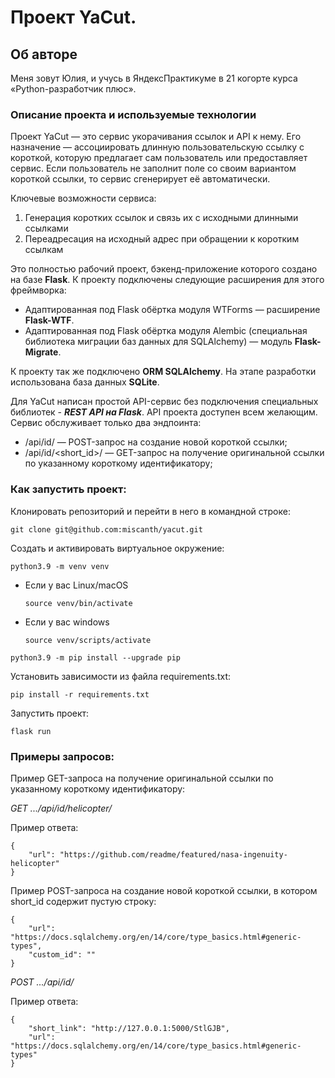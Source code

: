 # Проект YaCut.

## Об авторе

Меня зовут Юлия, и учусь в ЯндексПрактикуме в 21 когорте курса «Python-разработчик плюс».

### Описание проекта и используемые технологии

Проект YaCut — это сервис укорачивания ссылок и API к нему.
Его назначение — ассоциировать длинную пользовательскую ссылку с короткой, которую предлагает сам пользователь или предоставляет сервис.
Если пользователь не заполнит поле со своим вариантом короткой ссылки, то сервис сгенерирует её автоматически.

Ключевые возможности сервиса:

1) Генерация коротких ссылок и связь их с исходными длинными ссылками
2) Переадресация на исходный адрес при обращении к коротким ссылкам

Это полностью рабочий проект, бэкенд-приложение которого создано на базе **Flask**.
К проекту подключены следующие расширения для этого фреймворка:
* Адаптированная под Flask обёртка модуля WTForms — расширение **Flask-WTF**.
* Адаптированная под Flask обёртка модуля Alembic (специальная библиотека миграции баз данных для SQLAlchemy) — модуль **Flask-Migrate**.

К проекту так же подключено **ORM SQLAlchemy**. На этапе разработки использована база данных **SQLite**.

Для YaCut написан простой API-сервис без подключения специальных библиотек - ***REST API на Flask***.
API проекта доступен всем желающим. Сервис обслуживает только два эндпоинта:
* /api/id/ — POST-запрос на создание новой короткой ссылки;
* /api/id/<short_id>/ — GET-запрос на получение оригинальной ссылки по указанному короткому идентификатору;

### Как запустить проект:
Клонировать репозиторий и перейти в него в командной строке: 
```
git clone git@github.com:miscanth/yacut.git
```
Cоздать и активировать виртуальное окружение: 
```
python3.9 -m venv venv 
```
* Если у вас Linux/macOS 

    ```
    source venv/bin/activate
    ```
* Если у вас windows 
 
    ```
    source venv/scripts/activate 
    ```
```
python3.9 -m pip install --upgrade pip
```
Установить зависимости из файла requirements.txt:
```
pip install -r requirements.txt
```
Запустить проект:

```
flask run
```

### Примеры запросов:

Пример GET-запроса на получение оригинальной ссылки по указанному короткому идентификатору:

*GET .../api/id/helicopter/*

Пример ответа:
```
{
    "url": "https://github.com/readme/featured/nasa-ingenuity-helicopter"
}
```
Пример POST-запроса на создание новой короткой ссылки, в котором short_id содержит пустую строку:
```
{
    "url": "https://docs.sqlalchemy.org/en/14/core/type_basics.html#generic-types",
    "custom_id": ""
}
```

*POST .../api/id/*

Пример ответа:
```
{
    "short_link": "http://127.0.0.1:5000/StlGJB",
    "url": "https://docs.sqlalchemy.org/en/14/core/type_basics.html#generic-types"
}
```
